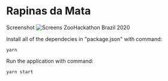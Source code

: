 # Rapinas da Mata

Screenshot
![Screens ZooHackathon Brazil 2020](https://i.imgur.com/Yrn0ZEk.png)

Install all of the dependecies in "package.json" with command:

`yarn`

Run the application with command:

`yarn start`
